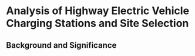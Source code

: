 # Analysis of Highway Electric Vehicle Charging Stations and Site Selection

## Background and Significance
